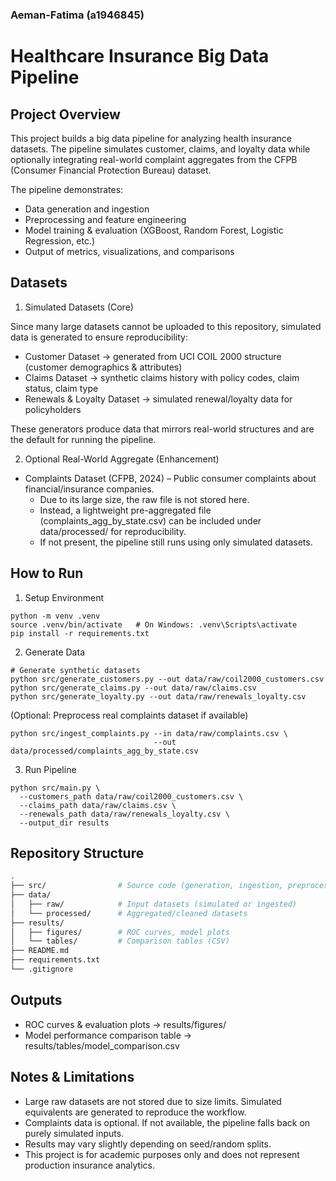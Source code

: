 ### Aeman-Fatima (a1946845)

# Healthcare Insurance Big Data Pipeline

## Project Overview

This project builds a big data pipeline for analyzing health insurance datasets. The pipeline simulates customer, claims, and loyalty data while optionally integrating real-world complaint aggregates from the CFPB (Consumer Financial Protection Bureau) dataset.

The pipeline demonstrates:

- Data generation and ingestion
- Preprocessing and feature engineering
- Model training & evaluation (XGBoost, Random Forest, Logistic Regression, etc.)
- Output of metrics, visualizations, and comparisons

## Datasets
1. Simulated Datasets (Core)

Since many large datasets cannot be uploaded to this repository, simulated data is generated to ensure reproducibility:

- Customer Dataset → generated from UCI COIL 2000 structure (customer demographics & attributes)
- Claims Dataset → synthetic claims history with policy codes, claim status, claim type
- Renewals & Loyalty Dataset → simulated renewal/loyalty data for policyholders

These generators produce data that mirrors real-world structures and are the default for running the pipeline.

2. Optional Real-World Aggregate (Enhancement)

- Complaints Dataset (CFPB, 2024) – Public consumer complaints about financial/insurance companies.
  - Due to its large size, the raw file is not stored here.
  - Instead, a lightweight pre-aggregated file (complaints_agg_by_state.csv) can be included under data/processed/ for reproducibility.
  - If not present, the pipeline still runs using only simulated datasets.

## How to Run
1. Setup Environment
```
python -m venv .venv
source .venv/bin/activate   # On Windows: .venv\Scripts\activate
pip install -r requirements.txt
```
2. Generate Data
```
# Generate synthetic datasets
python src/generate_customers.py --out data/raw/coil2000_customers.csv
python src/generate_claims.py --out data/raw/claims.csv
python src/generate_loyalty.py --out data/raw/renewals_loyalty.csv
```

(Optional: Preprocess real complaints dataset if available)

```
python src/ingest_complaints.py --in data/raw/complaints.csv \
                                --out data/processed/complaints_agg_by_state.csv
```
3. Run Pipeline
```
python src/main.py \
  --customers_path data/raw/coil2000_customers.csv \
  --claims_path data/raw/claims.csv \
  --renewals_path data/raw/renewals_loyalty.csv \
  --output_dir results
```

## Repository Structure
```bash
.
├── src/                # Source code (generation, ingestion, preprocessing, modelling, evaluation)
├── data/
│   ├── raw/            # Input datasets (simulated or ingested)
│   └── processed/      # Aggregated/cleaned datasets
├── results/
│   ├── figures/        # ROC curves, model plots
│   └── tables/         # Comparison tables (CSV)
├── README.md
├── requirements.txt
└── .gitignore
```
## Outputs

- ROC curves & evaluation plots → results/figures/
- Model performance comparison table → results/tables/model_comparison.csv

## Notes & Limitations

- Large raw datasets are not stored due to size limits. Simulated equivalents are generated to reproduce the workflow.
- Complaints data is optional. If not available, the pipeline falls back on purely simulated inputs.
- Results may vary slightly depending on seed/random splits.
- This project is for academic purposes only and does not represent production insurance analytics.

